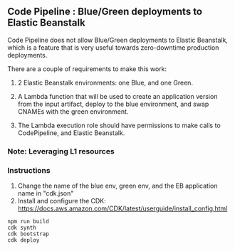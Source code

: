 ## Code Pipeline : Blue/Green deployments to Elastic Beanstalk

Code Pipeline does not allow Blue/Green deployments to Elastic Beanstalk, which is a feature that is very useful towards zero-downtime production deployments.

There are a couple of requirements to make this work:

1. 2 Elastic Beanstalk environments: one Blue, and one Green.

2. A Lambda function that will be used to create an application version from the input artifact, deploy to the blue environment, and swap CNAMEs with the green environment.

3. The Lambda execution role should have permissions to make calls to CodePipeline, and Elastic Beanstalk. 

### Note: Leveraging L1 resources

### Instructions

1. Change the name of the blue env, green env, and the EB application name in "cdk.json"
2. Install and configure the CDK: https://docs.aws.amazon.com/CDK/latest/userguide/install_config.html

```
npm run build
cdk synth
cdk bootstrap
cdk deploy

```